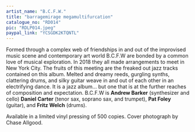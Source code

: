 ```yaml
---
artist_name: "B.C.F.W."
title: "barragemirage megamultifurcation"
catalogue_no: "RD014"
pic: "RDLP014.jpeg"
paypal_link: "YCSGDK2KTQNTL"
---
```

Formed through a complex web of friendships in and out of the improvised music scene and contemporary art world B.C.F.W are bonded by a common love of musical exploration. In 2018 they all made arrangements to meet in New York City. The fruits of this meeting are the freaked out jazz tracks contained on this album. Melted and dreamy reeds, gurgling synths, clattering drums, and silky guitar weave in and out of each other in an electrifying dance. It is a jazz album… but one that is at the further reaches of composition and expectation. B.C.F.W is **Andrew Barker** (synthesizer and cello) **Daniel Carter** (tenor sax, soprano sax, and trumpet), **Pat Foley** (guitar), and **Fritz Welch** (drums).

Available in a limited vinyl pressing of 500 copies. Cover photograph by Chase Allgood.
